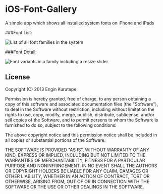 iOS-Font-Gallery
================

A simple app which shows all installed system fonts on iPhone and iPads

###Font List:

![List of all font families in the system](https://dl.dropboxusercontent.com/u/361895/font-list.png "List of all font families in the system")

###Font Detail:

![Font variants in a family including a resize slider](https://dl.dropboxusercontent.com/u/361895/font-details.png "Font variants in a family including a resize slider")

License
-

Copyright (C) 2013 Engin Kurutepe

Permission is hereby granted, free of charge, to any person obtaining a copy of this software and associated documentation files (the "Software"), to deal in the Software without restriction, including without limitation the rights to use, copy, modify, merge, publish, distribute, sublicense, and/or sell copies of the Software, and to permit persons to whom the Software is furnished to do so, subject to the following conditions:

The above copyright notice and this permission notice shall be included in all copies or substantial portions of the Software.

THE SOFTWARE IS PROVIDED "AS IS", WITHOUT WARRANTY OF ANY KIND, EXPRESS OR IMPLIED, INCLUDING BUT NOT LIMITED TO THE WARRANTIES OF MERCHANTABILITY, FITNESS FOR A PARTICULAR PURPOSE AND NONINFRINGEMENT. IN NO EVENT SHALL THE AUTHORS OR COPYRIGHT HOLDERS BE LIABLE FOR ANY CLAIM, DAMAGES OR OTHER LIABILITY, WHETHER IN AN ACTION OF CONTRACT, TORT OR OTHERWISE, ARISING FROM, OUT OF OR IN CONNECTION WITH THE SOFTWARE OR THE USE OR OTHER DEALINGS IN THE SOFTWARE.
